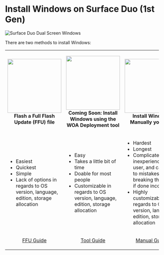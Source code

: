# Install Windows on Surface Duo (1st Gen)

![Surface Duo Dual Screen Windows](https://user-images.githubusercontent.com/3755345/170788230-a42e624a-d2ed-4070-b289-a9b34774bcd0.png)

There are two methods to install Windows:

<table>
  <tr>
    <td>
      <p align="center">
        <a href="https://github.com/WOA-Project/SurfaceDuo-Guides/blob/main/InstallWindows/FlashingFFU-SurfaceDuo1.md"><img src="https://raw.githubusercontent.com/gus33000/UUPMediaCreator/main/Assets/logo.png" width="176"></a><br>
        <b>Flash a Full Flash Update (FFU) file</b>
      </p>
    </td>
    <td>
      <p align="center">
        <a href="https://github.com/WOA-Project/SurfaceDuo-Guides/blob/main/InstallWindows/InstallWindows-SurfaceDuo1.md"><img src="https://raw.githubusercontent.com/gus33000/UUPMediaCreator/main/Assets/logo.png" width="176"></a><br>
        <b>Coming Soon: Install Windows using the WOA Deployment tool</b>
      </p>
    </td>
    <td>
      <p align="center">
        <a href="https://github.com/WOA-Project/SurfaceDuo-Guides/blob/main/InstallWindows/InstallWindowsManually-SurfaceDuo1.md"><img src="https://raw.githubusercontent.com/gus33000/UUPMediaCreator/main/Assets/logo.png" width="176"></a><br>
        <b>Install Windows Manually yourself</b>
      </p>
    </td>
  </tr>
  <tr>
    <td>
      <p align="center">
        <ul>
          <li>Easiest</li>
          <li>Quickest</li>
          <li>Simple</li>
          <li>Lack of options in regards to OS version, language, edition, storage allocation</li>
        </ul>
      </p>
    </td>
    <td>
      <p align="center">
        <ul>
          <li>Easy</li>
          <li>Takes a little bit of time</li>
          <li>Doable for most people</li>
          <li>Customizable in regards to OS version, language, edition, storage allocation</li>
        </ul>
      </p>
    </td>
    <td>
      <p align="center">
        <ul>
          <li>Hardest</li>
          <li>Longest</li>
          <li>Complicated for inexperienced user, and can lead to mistakes breaking the device if done incorrectly</li>
          <li>Highly customizable in regards to OS version, language, edition, storage allocation</li>
        </ul>
      </p>
    </td>
  </tr>
  <tr>
    <td>
      <p align="center">
        <a href="https://github.com/WOA-Project/SurfaceDuo-Guides/blob/main/InstallWindows/FlashingFFU-SurfaceDuo1.md">FFU Guide</a>
      </p>
    </td>
    <td>
      <p align="center">
        <a href="https://github.com/WOA-Project/SurfaceDuo-Guides/blob/main/InstallWindows/InstallWindows-SurfaceDuo1.md">Tool Guide</a>
      </p>
    </td>
    <td>
      <p align="center">
        <a href="https://github.com/WOA-Project/SurfaceDuo-Guides/blob/main/InstallWindows/InstallWindowsManually-SurfaceDuo1.md">Manual Guide</a>
      </p>
    </td>
  </tr>
</table>